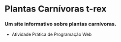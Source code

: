 # Plantas Carnívoras t-rex

### Um site informativo sobre plantas carnívoras.
- Atividade Prática de Programação Web
